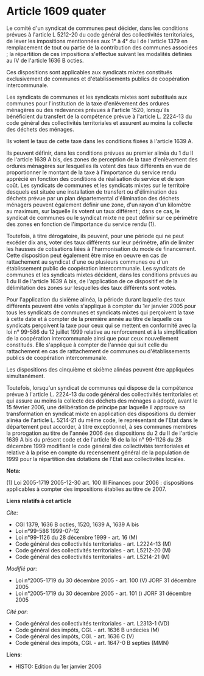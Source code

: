 # Article 1609 quater

Le comité d'un syndicat de communes peut décider, dans les conditions prévues à l'article L 5212-20 du code général des
collectivités territoriales, de lever les impositions mentionnées aux 1° à 4°  du I de l'article 1379 en remplacement de tout
ou partie de la contribution des communes associées ; la répartition de ces impositions s'effectue suivant les modalités
définies au IV de l'article 1636 B octies.

Ces dispositions sont applicables aux syndicats mixtes constitués exclusivement de communes et d'établissements publics de
coopération intercommunale.

Les syndicats de communes et les syndicats mixtes sont substitués aux communes pour l'institution de la taxe d'enlèvement des
ordures ménagères ou des redevances prévues à l'article 1520, lorsqu'ils bénéficient du transfert de la compétence prévue à
l'article L. 2224-13 du code général des collectivités territoriales et assurent au moins la collecte des déchets des
ménages.

Ils votent le taux de cette taxe dans les conditions fixées à l'article 1639 A.

Ils peuvent définir, dans les conditions prévues au premier alinéa du 1 du II de l'article 1639 A bis, des zones de
perception de la taxe d'enlèvement des ordures ménagères sur lesquelles ils votent des taux différents en vue de
proportionner le montant de la taxe à l'importance du service rendu apprécié en fonction des conditions de réalisation du
service et de son coût. Les syndicats de communes et les syndicats mixtes sur le territoire desquels est située une
installation de transfert ou d'élimination des déchets prévue par un plan départemental d'élimination des déchets ménagers
peuvent également définir une zone, d'un rayon d'un kilomètre au maximum, sur laquelle ils votent un taux différent ; dans ce
cas, le syndicat de communes ou le syndicat mixte ne peut définir sur ce périmètre des zones en fonction de l'importance du
service rendu (1).

Toutefois, à titre dérogatoire, ils peuvent, pour une période qui ne peut excéder dix ans, voter des taux différents sur leur
périmètre, afin de limiter les hausses de cotisations liées à l'harmonisation du mode de financement. Cette disposition peut
également être mise en oeuvre en cas de rattachement au syndicat d'une ou plusieurs communes ou d'un établissement public de
coopération intercommunale. Les syndicats de communes et les syndicats mixtes décident, dans les conditions prévues au 1 du
II de l'article 1639 A bis, de l'application de ce dispositif et de la délimitation des zones sur lesquelles des taux
différents sont votés.

Pour l'application du sixième alinéa, la période durant laquelle des taux différents peuvent être votés s'applique à compter
du 1er janvier 2005 pour tous les syndicats de communes et syndicats mixtes qui perçoivent la taxe à cette date et à compter
de la première année au titre de laquelle ces syndicats perçoivent la taxe pour ceux qui se mettent en conformité avec la loi
n° 99-586 du 12 juillet 1999 relative au renforcement et à la simplification de la coopération intercommunale ainsi que pour
ceux nouvellement constitués. Elle s'applique à compter de l'année qui suit celle du rattachement en cas de rattachement de
communes ou d'établissements publics de coopération intercommunale.

Les dispositions des cinquième et sixième alinéas peuvent être appliquées simultanément.

Toutefois, lorsqu'un syndicat de communes qui dispose de la compétence prévue à l'article L. 2224-13 du code général des
collectivités territoriales et qui assure au moins la collecte des déchets des ménages a adopté, avant le 15 février 2006,
une délibération de principe par laquelle il approuve sa transformation en syndicat mixte en application des dispositions du
dernier alinéa de l'article L. 5214-21 du même code, le représentant de l'Etat dans le département peut accorder, à titre
exceptionnel, à ses communes membres la prorogation au titre de l'année 2006 des dispositions du 2 du II de l'article 1639 A
bis du présent code et de l'article 16 de la loi n° 99-1126 du 28 décembre 1999 modifiant le code général des collectivités
territoriales et relative à la prise en compte du recensement général de la population de 1999 pour la répartition des
dotations de l'Etat aux collectivités locales.

**Nota:**

(1) Loi 2005-1719 2005-12-30 art. 100 III Finances pour 2006 : dispositions applicables à compter des impositions établies au
titre de 2007.

**Liens relatifs à cet article**

_Cite_:

  - CGI 1379, 1636 B octies, 1520, 1639 A, 1639 A bis
  - Loi n°99-586 1999-07-12
  - Loi n°99-1126 du 28 décembre 1999 - art. 16 (M)
  - Code général des collectivités territoriales - art. L2224-13 (M)
  - Code général des collectivités territoriales - art. L5212-20 (M)
  - Code général des collectivités territoriales - art. L5214-21 (M)

_Modifié par_:

  - Loi n°2005-1719 du 30 décembre 2005 - art. 100 (V) JORF 31 décembre 2005
  - Loi n°2005-1719 du 30 décembre 2005 - art. 101 () JORF 31 décembre 2005

_Cité par_:

  - Code général des collectivités territoriales - art. L2313-1 (VD)
  - Code général des impôts, CGI. - art. 1636 B undecies (M)
  - Code général des impôts, CGI. - art. 1636 C (V)
  - Code général des impôts, CGI. - art. 1647-0 B septies (MMN)

**Liens**:

  - HISTO: Edition du 1er janvier 2006
